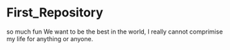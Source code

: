 # First_Repository
so much fun
We want to be the best in the world, I really cannot comprimise my life for anything or anyone.
